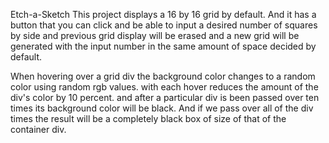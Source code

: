 Etch-a-Sketch
This project displays a 16 by 16 grid by default. And it has a button that you can click and be able
to input a desired number of squares by side and previous grid display will be erased and a new grid
will be generated with the input number in the same amount of space decided by default.

When hovering over a grid div the background color changes to a random color using random rgb values.
with each hover reduces the amount of the div's color by 10 percent. and after a particular div is been passed over ten times
its background color will be black. And if we pass over all of the div times the result will be a completely black box of
size of that of the container div.
